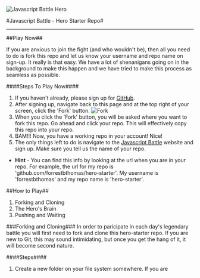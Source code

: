 
![Javascript Battle Hero](http://javascriptbattle.com/img/black-knight.png)

#Javascript Battle - Hero Starter Repo#

---
##Play Now##  

If you are anxious to join the fight (and who wouldn't be), then all you need to do is fork this repo and let us know your username and repo name on sign-up. It really is that easy. We have a lot of shenanigans going on in the background to make this happen and we have tried to make this process as seamless as possible.


####Steps To Play Now####

1. If you haven't already, please sign up for [GitHub](https://github.com/join).
2. After signing up, navigate back to this page and at the top right of your screen, click the 'Fork' button.
![Fork](http://acrl.ala.org/techconnect/wp-content/uploads/2013/05/github-fork-btn.png)
3. When you click the 'Fork' button, you will be asked where you want to fork this repo. Go ahead and click your repo. This will effectively copy this repo into your repo.
4. BAM!!! Now, you have a working repo in your account! Nice! 
5. The only things left to do is navigate to the [Javascript Battle](http://javascriptbattle.com/) website and sign up. Make sure you tell us the name of your repo. 
  * **Hint** - You can find this info by looking at the url when you are in your repo. For example, the url for my repo is 'github.com/forrestbthomas/hero-starter'. My username is 'forrestbthomas' and my repo name is 'hero-starter'.

##How to Play##

1. Forking and Cloning
2. The Hero's Brain
3. Pushing and Waiting

###Forking and Cloning###
In order to paricipate in each day's legendary battle you will first need to fork and clone this hero-starter repo. If you are new to Git, this may sound intimidating, but once you get the hang of it, it will become second nature.

####Steps####
1. Create a new folder on your file system somewhere. If you are 
